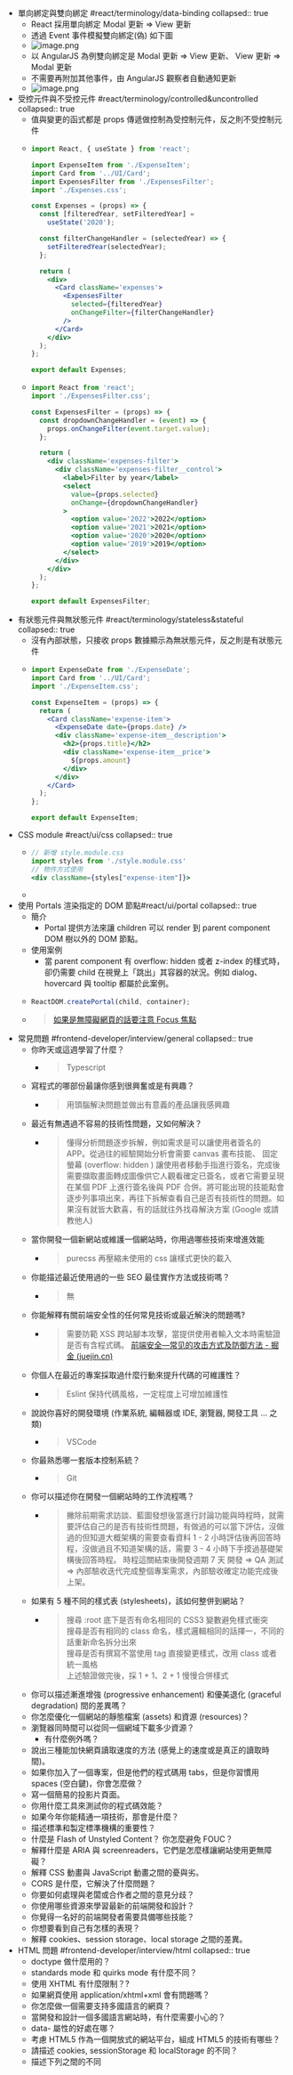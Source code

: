 - 單向綁定與雙向綁定 #react/terminology/data-binding
  collapsed:: true
	- React 採用單向綁定 Modal 更新 => View 更新
	- 透過 Event 事件模擬雙向綁定(偽) 如下圖
	- ![image.png](../assets/image_1666062577302_0.png)
	- 以 AngularJS 為例雙向綁定是 Modal 更新 => View 更新、 View 更新 => Modal 更新
	- 不需要再附加其他事件，由 AngularJS 觀察者自動通知更新
	- ![image.png](../assets/image_1666080904149_0.png)
- 受控元件與不受控元件 #react/terminology/controlled&uncontrolled
  collapsed:: true
	- 值與變更的函式都是 props 傳遞做控制為受控制元件，反之則不受控制元件
	- ```jsx
	  import React, { useState } from 'react';
	  
	  import ExpenseItem from './ExpenseItem';
	  import Card from '../UI/Card';
	  import ExpensesFilter from './ExpensesFilter';
	  import './Expenses.css';
	  
	  const Expenses = (props) => {
	    const [filteredYear, setFilteredYear] =
	      useState('2020');
	  
	    const filterChangeHandler = (selectedYear) => {
	      setFilteredYear(selectedYear);
	    };
	  
	    return (
	      <div>
	        <Card className='expenses'>
	          <ExpensesFilter
	            selected={filteredYear}
	            onChangeFilter={filterChangeHandler}
	          />
	        </Card>
	      </div>
	    );
	  };
	  
	  export default Expenses;
	  ```
	- ```jsx
	  import React from 'react';
	  import './ExpensesFilter.css';
	  
	  const ExpensesFilter = (props) => {
	    const dropdownChangeHandler = (event) => {
	      props.onChangeFilter(event.target.value);
	    };
	  
	    return (
	      <div className='expenses-filter'>
	        <div className='expenses-filter__control'>
	          <label>Filter by year</label>
	          <select
	            value={props.selected}
	            onChange={dropdownChangeHandler}
	          >
	            <option value='2022'>2022</option>
	            <option value='2021'>2021</option>
	            <option value='2020'>2020</option>
	            <option value='2019'>2019</option>
	          </select>
	        </div>
	      </div>
	    );
	  };
	  
	  export default ExpensesFilter;
	  ```
- 有狀態元件與無狀態元件 #react/terminology/stateless&stateful
  collapsed:: true
	- 沒有內部狀態，只接收 props 數據顯示為無狀態元件，反之則是有狀態元件
	- ```jsx
	  import ExpenseDate from './ExpenseDate';
	  import Card from '../UI/Card';
	  import './ExpenseItem.css';
	  
	  const ExpenseItem = (props) => {
	    return (
	      <Card className='expense-item'>
	        <ExpenseDate date={props.date} />
	        <div className='expense-item__description'>
	          <h2>{props.title}</h2>
	          <div className='expense-item__price'>
	            ${props.amount}
	          </div>
	        </div>
	      </Card>
	    );
	  };
	  
	  export default ExpenseItem;
	  ```
- CSS module #react/ui/css
  collapsed:: true
	- ```jsx
	  // 新增 style.module.css
	  import styles from './style.module.css'
	  // 物件方式使用
	  <div className={styles["expense-item"]}>
	  ```
	-
- 使用 Portals 渲染指定的 DOM 節點#react/ui/portal
  collapsed:: true
	- 簡介
		- Portal 提供方法來讓 children 可以 render 到 parent component DOM 樹以外的 DOM 節點。
	- 使用案例
		- 當 parent component 有 overflow: hidden 或者 z-index 的樣式時，卻仍需要 child 在視覺上「跳出」其容器的狀況。例如 dialog、hovercard 與 tooltip 都屬於此案例。
	- ```jsx
	  ReactDOM.createPortal(child, container);
	  ```
	- > [如果是無障礙網頁的話要注意 Focus 焦點](https://zh-hant.reactjs.org/docs/accessibility.html#programmatically-managing-focus)
- 常見問題 #frontend-developer/interview/general
  collapsed:: true
	- 你昨天或這週學習了什麼？
		- > Typescript
	- 寫程式的哪部份最讓你感到很興奮或是有興趣？
		- > 用頭腦解決問題並做出有意義的產品讓我感興趣
	- 最近有無遇過不容易的技術性問題，又如何解決？
		- > 懂得分析問題逐步拆解，例如需求是可以讓使用者簽名的 APP。從過往的經驗開始分析會需要 canvas 畫布技能、 固定螢幕 (overflow: hidden ) 讓使用者移動手指進行簽名，完成後需要擷取畫面轉成圖像供它人觀看確定已簽名，或者它需要呈現在某個 PDF 上進行簽名後與 PDF 合併。將可能出現的技能點會逐步列事項出來，再往下拆解查看自己是否有技術性的問題。如果沒有就皆大歡喜，有的話就往外找尋解決方案 (Google 或請教他人)
	- 當你開發一個新網站或維護一個網站時，你用過哪些技術來增進效能
		- > purecss 再壓縮未使用的 css 讓樣式更快的載入
	- 你能描述最近使用過的一些 SEO 最佳實作方法或技術嗎？
		- > 無
	- 你能解釋有關前端安全性的任何常見技術或最近解決的問題嗎?
		- > 需要防範 XSS 跨站腳本攻擊，當提供使用者輸入文本時需驗證是否有含程式碼。
		  > [前端安全—常见的攻击方式及防御方法 - 掘金 (juejin.cn)](https://juejin.cn/post/6981348663298064397)
	- 你個人在最近的專案採取過什麼行動來提升代碼的可維護性？
		- > Eslint 保持代碼風格，一定程度上可增加維護性
	- 說說你喜好的開發環境 (作業系統, 編輯器或 IDE, 瀏覽器, 開發工具 … 之類)
		- > VSCode
	- 你最熟悉哪一套版本控制系統？
		- > Git
	- 你可以描述你在開發一個網站時的工作流程嗎？
		- > 撇除前期需求訪談、藍圖發想後當進行討論功能與時程時，就需要評估自己的是否有技術性問題，有做過的可以當下評估，沒做過的但知道大概架構的需要查看資料 1 - 2 小時評估後再回答時程，沒做過且不知道架構的話，需要 3 - 4 小時下手摸過基礎架構後回答時程。
		  > 時程這關結束後開發週期 7 天 開發 => QA 測試 => 內部驗收迭代完成整個專案需求，內部驗收確定功能完成後上架。
	- 如果有 5 種不同的樣式表 (stylesheets)，該如何整併到網站？
		- > 搜尋 :root 底下是否有命名相同的 CSS3 變數避免樣式衝突  
		  > 搜尋是否有相同的 class 命名，樣式邏輯相同的話擇一，不同的話重新命名拆分出來  
		  > 搜尋是否有撰寫不當使用 tag 直接變更樣式，改用 class 或者統一風格  
		  > 上述驗證做完後，採 1 + 1、2 + 1 慢慢合併樣式
	- 你可以描述漸進增強 (progressive enhancement) 和優美退化 (graceful degradation) 間的差異嗎？
	- 你怎麼優化一個網站的靜態檔案 (assets) 和資源 (resources)？
	- 瀏覽器同時間可以從同一個網域下載多少資源？
		- 有什麼例外嗎？
	- 說出三種能加快網頁讀取速度的方法 (感覺上的速度或是真正的讀取時間)。
	- 如果你加入了一個專案，但是他們的程式碼用 tabs，但是你習慣用 spaces (空白鍵)，你會怎麼做？
	- 寫一個簡易的投影片頁面。
	- 你用什麼工具來測試你的程式碼效能？
	- 如果今年你能精通一項技術，那會是什麼？
	- 描述標準和製定標準機構的重要性？
	- 什麼是 Flash of Unstyled Content？ 你怎麼避免 FOUC？
	- 解釋什麼是 ARIA 與 screenreaders，它們是怎麼樣讓網站使用更無障礙？
	- 解釋 CSS 動畫與 JavaScript 動畫之間的憂與劣。
	- CORS 是什麼，它解決了什麼問題？
	- 你要如何處理與老闆或合作者之間的意見分歧？
	- 你使用哪些資源來學習最新的前端開發和設計？
	- 你覺得一名好的前端開發者需要具備哪些技能？
	- 你想要看到自己有怎樣的表現？
	- 解釋 cookies、session storage、local storage 之間的差異。
- HTML 問題 #frontend-developer/interview/html
  collapsed:: true
	- doctype 做什麼用的？
	- standards mode 和 quirks mode 有什麼不同？
	- 使用 XHTML 有什麼限制？?
	- 如果網頁使用 application/xhtml+xml 會有問題嗎？
	- 你怎麼做一個需要支持多國語言的網頁？
	- 當開發和設計一個多國語言網站時，有什麼需要小心的？
	- data- 屬性的好處在哪？
	- 考慮 HTML5 作為一個開放式的網站平台，組成 HTML5 的技術有哪些？
	- 請描述 cookies, sessionStorage 和 localStorage 的不同？
	- 描述下列之間的不同 <script>, <script async> & <script defer>。
	- 為什麼把 CSS <link> 放在 `<head></head>` 之間，與將 JS <script> 放在 </body> 之前是個較好的主意？有什麼例外情形嗎？
	- 什麼是漸進式呈現？
	- 有用過 HTML 樣板語言（template languages）嗎？
	- Why you would use a attribute in an image tag? Explain the process the browser uses when evaluating the content of this attribute.srcset
	- What is the difference between and ?`canvas` `svg`
	- What are empty elements in HTML
- CSS 問題 #frontend-developer/interview/css
  collapsed:: true
	- 舉出至少 3 種垂直置中的方式
	- flex box，行高垂直、margin 垂直,  定位垂直，grid 垂直
	- CSS 的 class 和 ID 兩者有何差異？
		- ID 權重較高一個頁面只能有一個
		- class 較低可重復使用
	- 描述 “resetting” 和 “normalizing” 的差異性？你會選擇哪一種，為什麼選擇它？
	- 描述 Floats 並解釋如何運作。
	- Describe pseudo-elements and discuss what they are used for.
	- 描述 z-index 並且描述堆疊內容 (stacking context) 如何形成。
	- 解釋 BFC(Block Formatting Context) 是什麼、如何運作的。
	- 有哪些不同的 clearing 技術？哪個適用在哪種內容上？
	- 描述 CSS sprites, 你如何實作在網頁或網站上？
	- 你最喜愛的圖片取代技術是什麼？你什麼時候會用到？
	- 針對各瀏覽器制定的樣式表（browser-specific styling），你的做法是？
	- 你怎麼讓你的網頁支援有功能限制的瀏覽器？
		- 你會使用什麼樣的技術/流程 ？
	- 有什麼方法來隱藏網頁的內容？ (只顯示在 screen readers)？
	- 你使用過 grid system 嗎？如果有的話？你較推薦哪個？
	- 你曾經實作 media queries 或是 mobile specific (手機規格的) layouts/CSS?
	- 你熟悉任何有關 SVG 嗎？
	- Can you give an example of an property other than ? `@mediascreen`
	- 你如何優化你的網頁以利於列印？
	- 在寫高效的 CSS 時，有什麼要注意的？
	- 使用 CSS preprocessors 的優點和缺點是什麼？ (Sass, Compass, Stylus, LESS)
		- 描述你使用過的喜歡和不喜歡的 CSS preprocessors。
	- 你如何使用非標準字體來實作網頁設計？
	- 解釋瀏覽器如何按照 CSS selector 找到對應的 element。
	- 解釋你所認知的 box model，以及你如何在 CSS 告訴瀏覽器使用不同 box model 來呈現圖層？
	- 請解釋 \* { box-sizing: border-box; }？並且說明使用它的好處？
	- 請列出您記憶中 display 屬性的全部值。
	- 請說明 inline 和 inline-block 的差異性？
	- 請說明 relative、fixed、absolute 和 static 元件差異性？
	- ‘C’ 在 CSS 中代表層疊。樣式的優先級（舉出範例）？如何利用這項功能？
	- 你目前有使用哪一套 CSS Framework 在開發環境或產品線上？
		- 如果有，請問是哪一套，並且描述如果改善或提昇 CSS Framework？
	- 請問你有使用過 CSS Flexbox 或 Grid specs？
		- 有什麼區別 ?? 你何種情況會使用其中一種
	- 如何區分 responsive design 與 adaptive design 有何不同？
	- 你曾經使用過 retina graphics？如果有，是在什麼時機以及用了什麼技術？
	- 為什麼會用 translate() 代替 aboslute positioning，或者用 absolute positioning 代替 translate？為什麼要這樣？
	- Can you explain the difference between coding a web site to be responsive versus using a mobile-first strategy?
	- How is clearfix css property useful?
	- Can you explain the difference between px, em and rem as they relate to font sizing?
	- Can you give an example of a pseudo class? Can you provide an example use case for a pseudo class?
- JS 問題 #frontend-developer/interview/js
  collapsed:: true
	- 描述 event delegation。
		- 能降低監聽項目，如果是實作 navbar 監聽則可以在父層 nav 實作向子節點的 a 是否受點擊
	- 描述 this 如何在 JavaScript 中運作。
		- 說明 ES6 有哪些改變 this 的方法，有何不同
		- bind 回傳已綁定 this 與參數的函式
		- call 呼叫函式可傳入參數指定為 this, 函式參數依順序傳遞
		- apply 呼叫函式可傳入參數指定為 this 函式參數以陣列傳遞
		-
	- 描述 prototypal inheritance 如何運作？
		- JavaScript 的型別等原型都是物件，物件則可以被繼承透過`__proto__` 查找
		- 假設你建立了 Person 物件在執行時呼叫了 toString()
		- 但是明明記得 Person 物件沒有這個方法，確有回傳 `[object Object]` 這個就是由 `__proto__ ` 給的方法，因為所有物件都有其原型 Ojbect 物件，這是它的方法
		-
		-
	- 你如何測試你的 JavaScript？
	- AMD vs. CommonJS?
	- 解釋下列程式碼為什麼不是 IIFE: (Immediately Invoked Function Expression,立即函式)
		- ```js
		  function foo(){ }();
		  ```
		- 需要修改那裡使它成為 IIFE?
	- null、undefined 和 undeclared 變數之間有什麼差異？
		- 你如何檢查？
	- 什麼是 closure, 如何/為什麼使用?
	- ```js
	  // 常運用在某目的函式工廠有某參數需要是固定的需求
	  function makeAdder(x) {
	  return function(y) {
	    return x + y;
	  };
	  }
	  var add5 = makeAdder(5);
	  var add10 = makeAdder(10);
	  ```
	- What language constructions do you use for iterating over object properties and array items?
	- Can you describe the main difference between the loop and methods and why you would pick one versus the other?Array.forEach()Array.map()
	- anonymous functions 典型的使用時機？
	- 你如何架構你的程式碼？ (module pattern, classical inheritance?)
	- host objects 和 native objects 有何不同？
	- `function Person(){}`、`var person = Person()`和` var person = new Person()`之間有何不同？
	- Explain the differences on the usage of between and `function foo() {}` `var foo = function() {}`
	- .call 和 .apply 有何不同？
		- 參數傳遞的方式不同
	- 描述 Function.prototype.bind?
		- 可做為綁定 this, 綁定參數的並以此回傳新的函式
	- 你什麼時候優化你的程式？
	- 你什麼情況會使用 document.write()？
		- 多數的廣告產生仍然使用 document.write() 雖然這樣用會令人皺眉
	- feature detection, feature inference, 和使用 UA string 有什麼不同？
	- 盡可能的詳述描述 AJAX。
		-
	- 描述 JSONP 如何運作 (且為何它不是真正的 AJAX)。
	- 你是用過 JavaScript templating (樣板) ？
		- 如果有的話，你有用過哪些 libraries？ (Mustache.js, Handlebars … 等)
	- 描述 “hoisting”
		- 變數和函數的宣告會在編譯階段就被放入記憶體，但實際位置和程式碼中完全一樣
	- 描述 event bubbling. 事件冒泡 往上觸及
	- 描述 event capturing. 事件捕捉 往下觸及
	- “attribute” 和 “property” 的不同？
		- attribute 瀏覽器的屬性
		- property 物件的屬性
	- 為什麼擴展 JavaScript 內建的 objects 不是個好方法？
		- 汙染環境問題
		- 團隊協作上的不易
	- document load event 和 document ready event 有什麼不同？
		- load event 網頁依賴資源已載入
		- ready event 瀏覽器的 DOM 已載入
	- == 和 === 有什麼不同？
		- 嚴格語法差異 比對記憶體位置
	- 描述 JavaScript 的 same-origin policy (同源策略)
		- 同源策略是指在Web瀏覽器中，允許某個網頁腳本訪問另一個網頁的數據，但前提是這兩個網頁必須有相同的URI、主機名和埠號，一旦兩個網站滿足上述條件，這兩個網站就被認定為具有相同來源。此策略可防止某個網頁上的惡意腳本通過該頁面的文檔對象模型訪問另一網頁上的敏感數據
	- 實作如下程式:
	  
	  ```js
	  duplicate([1, 2, 3, 4, 5]); // [1,2,3,4,5,1,2,3,4,5]
	  ```
	- Ternary expression 怎麼來的, “Ternary” 的意思是什麼？
	- 什麼是 "use strict";? 使用他的優點和缺點是什麼？
	- 建個數到 100 的迴圈，當數字是 3 的倍數時輸出 “fizz”，當數字是 5 的倍數時輸出 "buzz"，當數字同時是 3 與 5 的倍數時輸出 “fizzbuzz”。
	- ```js
	  function todo() {
	    for(let i=1; i<100;i++){
	      if(i %3 ===0 && i%5 ===0){
	        console.log('fizzbuzz')
	      }else if(i% 3 ===0){
	        console.log('fizz')
	      }else if(i%5===0){
	        console.log('buzz')
	      }
	    }
	  }
	  ```
	- What are the differences between variables created using , or ? `let` `var` `const`
	- What are the differences between ES6 class and ES5 function constructors?
	- 為什麼保持網站的全域(global scope)原樣是一個好做法？
		- 環境會被曝光，會作為安全性的顧慮被使用者異動
	- 為什麼要用 load 事件？有什麼缺點嗎？有其他選擇嗎？又為何選擇它？
	  解釋什麼是 single page app，並怎麼讓它對 SEO 更友善。
	- SSR , SSG
	- 你對 Promises 的經驗？有用過相關的補強（ployfills）嗎？
	- Promises 之於 callbacks 的優劣？
	- ```js
	    // 1,5,8,0-9,2
	  console.log(1);
	  
	  const fn = (val) =>
	  Promise.resolve(1).then(function resolve() {
	    console.log(3 + val);
	  });
	  fn(2); // 微任務
	  
	  for (let index = 0; index < 10; index++) {
	    setTimeout(() => {
	      console.log(index); // 宏任務
	    }, 0);
	  }
	  setTimeout(() => {
	    console.log(2); // 宏任務
	  }, 0);
	  (async () => {
	    fn(5); // 微任務
	  })();
	  ```
	- JavaScript 轉譯器（transpiler）的優缺點？
	- 你用什麼工具或技巧來做 JavaScript debug?
	- 你都用什麼對 object properties 與 array 進行迭代？
	- 解釋 mutable 與 immutable objects 之間的不同。
		- 舉個 immutable 在 JavaScript 中例子？
		- immutability 的憂劣？
		- 如何達成 immutability？
	- 解釋同步（synchronous）與非同步（asynchronous）函式之間的差異。
	- Event loop 是什麼？
		- call stack 與 task queue 之間的不同？
		-
	- Can you offer a use case for the new arrow function syntax? How does this new syntax differ from other functions? `=>`
	- What advantage is there for using the arrow syntax for a method in a constructor?
	- What is the definition of a higher-order function?
	- Can you give an example for destructuring an object or an array?
	- Can you give an example of generating a string with ES6 Template Literals?
	- Can you give an example of a curry function and why this syntax offers an advantage?
	- What are the benefits of using and how is it different from ? `spread` `syntaxrest` `syntax`
	- How can you share code between files?
	- Why you might want to create static class members?
	- What is the difference between and loops in JavaScript? `while` `do-while`
	- What is a promise? Where and how would you use promise?
	- Discuss how you might use Object Oriented Programming principles when coding with JavaScript.
	- What will be returned by each of these?
	  
	  ```js
	  console.log('hello' || 'world');
	  // hello
	  console.log('foo' && 'bar');
	  // bar
	  ```
- 測試問題 #frontend-developer/interview/test
  collapsed:: true
	- 寫測試有什麼好壞？
	- 都用什麼工具測試代碼是否能運作？
	- Unit test 與 functional/integration 間的不同？
	- 監控代碼風格 linting 工具的用途是？
	- What are some of the testing best practices?
- 效能問題 #frontend-developer/interview/performance
  collapsed:: true
	- 你都用什麼工具尋找效能上的臭蟲？
	- 有哪些方法可改善網站在 scrolling 效能？
	- 解釋 layout, painting 與 compositing 的不同。（瀏覽器在 render 上的效能問題）
- 網路問題 #frontend-developer/interview/network
  collapsed:: true
	- 傳統上為什麼用多個域名來放置網站資源會比較好？
	- 請詳細描述當您在網址列打入網址開始到最後網頁呈現在螢幕前的整個流程。
	- What are the differences between Long-Polling, Websockets and Server-Sent Events?
	- Long-Polling, Websockets, SSE (Server-Sent Event) 之間有什麼差異？
		- 請描述下列 request 和 response headers：
		- Diff. between Expires, Date, Age and If-Modified-…
		- DNT
		- Cache-Control
		- Transfer-Encoding
		- ETag
		- X-Frame-Options
	- 列出所有你知道的 HTTP 操作，並詳加解釋。
	- http 與 https 差異
		- https 加入 SSL 非對稱式加密改善 HTTP 明文傳遞資訊的問題
		- 公鑰與私鑰做資料加密與解密，且非對稱加密的運算量較高，傳遞回應較慢；實際的架構上，會透過公開金鑰加密傳遞出共用的金鑰，再透過共用金鑰加密進行後續的傳遞，兼顧了安全性及傳遞速度。
	- What is domain pre-fetching and how does it help with performance?
	- What is a CDN and what is the benefit of using one?
- 程式碼問題 #frontend-developer/interview/code
  collapsed:: true
	- 問題 : foo 值是什麼
	- ```js
	  var foo = 10 + '20';
	  ```
	- 問題 : 下面程式會輸出什麼 ?
	- ```js
	  console.log(0.1 + 0.2 == 0.3);
	  ```
	- 問題 : 實作符合下面的函式
	- ```js
	  add(2, 5); // 7
	  add(2)(5); // 7
	  ```
	- 問題 : 下面的 statement(陳述式) 會回傳什麼？
	- ```js
	  "i'm a lasagna hog".split('').reverse().join('');
	  ```
	- 問題 : window.foo 的值是什麼？
	- ```js
	  window.foo || (window.foo = 'bar');
	  ```
	- 問題 : 下面的兩個 alerts 的結果會是什麼？
	- ```js
	  var foo = 'Hello';
	  (function () {
	    var bar = ' World';
	    alert(foo + bar);
	  })();
	  alert(foo + bar);
	  ```
	- 問題 : 下面 foo.length 的值是什麼？
	- ```js
	  var foo = [];
	  foo.push(1);
	  foo.push(2);
	  ```
	- 問題 : 下面 foo.x 的值是什麼？
	- ```js
	  var foo = { n: 1 };
	  var bar = foo;
	  foo.x = foo = { n: 2 };
	  ```
	- 問題 : 下面這段 console 會印出什麼？
	- ```js
	  console.log('one');
	  setTimeout(function () {
	    console.log('two');
	  }, 0);
	  Promise.resolve().then(function () {
	    console.log('three');
	  });
	  console.log('four');
	  ```
	- 問題 : 下面 4 個 promise 有何區別 ?
	- ```js
	  doSomething().then(function () {
	    return doSomethingElse();
	  });
	  
	  doSomething().then(function () {
	    doSomethingElse();
	  });
	  
	  doSomething().then(doSomethingElse());
	  
	  doSomething().then(doSomethingElse);
	  ```
	- 問題 : 下面 console 會印出什麼 ? 為什麼 ?
	- ```js
	  (function () {
	    var a = (b = 3);
	  })();
	  
	  console.log('a defined? ' + (typeof a !== 'undefined'));
	  console.log('b defined? ' + (typeof b !== 'undefined'));
	  ```
	- 問題 : 下面兩個函數會返回相同的東西嗎? 為什麼會 & 為什麼不會 ?
	- ```js
	  function foo1() {
	    return {
	      bar: 'hello',
	    };
	  }
	  
	  function foo2() {
	    return;
	    {
	      bar: 'hello';
	    }
	  }
	  ```
- 有趣問題 #frontend-developer/interview/bizarre
  collapsed:: true
	- 你最近寫過最酷的專案是？
	- 你使用的開發工具中，你最喜歡的部分是什麼？
	- 誰在前端社區激勵了你
	- 你有任何的 pet projects (個人開發的小專案)？ 什麼樣的？
-